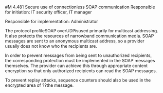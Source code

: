 #M 4.481 Secure use of connectionless SOAP communication
Responsible for initiation: IT security officer, IT manager

Responsible for implementation: Administrator

The protocol profileSOAP  overUDPisused primarily for multicast addressing. It also protects the resources of narrowband communication media. SOAP messages are sent to an anonymous multicast address, so a provider usually does not know who the recipients are.

In order to prevent messages from being sent to unauthorized recipients, the corresponding protection must be implemented in the SOAP messages themselves. The provider can achieve this through appropriate content encryption so that only authorized recipients can read the SOAP messages.

To prevent replay attacks, sequence counters should also be used in the encrypted area of ??the message.



